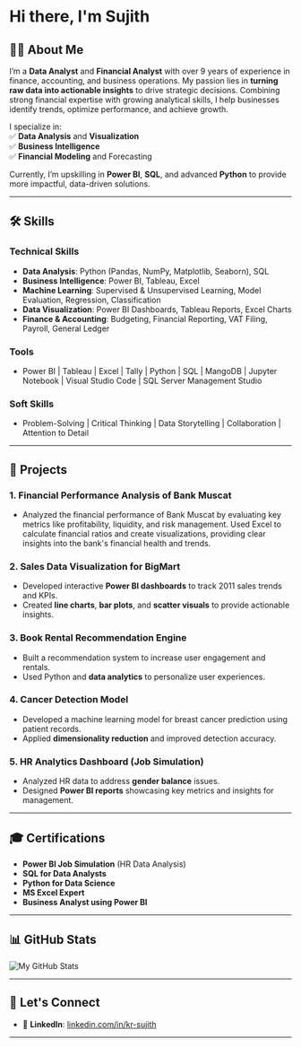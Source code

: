 # Hi there, I'm Sujith 

## 👨‍💻 About Me  
I’m a **Data Analyst** and **Financial Analyst** with over 9 years of experience in finance, accounting, and business operations. My passion lies in **turning raw data into actionable insights** to drive strategic decisions. Combining strong financial expertise with growing analytical skills, I help businesses identify trends, optimize performance, and achieve growth.  

I specialize in:  
✅ **Data Analysis** and **Visualization**  
✅ **Business Intelligence**  
✅ **Financial Modeling** and Forecasting  

Currently, I’m upskilling in **Power BI**, **SQL**, and advanced **Python** to provide more impactful, data-driven solutions.  

---

## 🛠️ Skills  

### **Technical Skills**  
- **Data Analysis**: Python (Pandas, NumPy, Matplotlib, Seaborn), SQL  
- **Business Intelligence**: Power BI, Tableau, Excel  
- **Machine Learning**: Supervised & Unsupervised Learning, Model Evaluation, Regression, Classification  
- **Data Visualization**: Power BI Dashboards, Tableau Reports, Excel Charts  
- **Finance & Accounting**: Budgeting, Financial Reporting, VAT Filing, Payroll, General Ledger

### **Tools**  
- Power BI | Tableau | Excel | Tally | Python | SQL | MangoDB | Jupyter Notebook | Visual Studio Code | SQL Server Management Studio

### **Soft Skills**  
- Problem-Solving | Critical Thinking | Data Storytelling | Collaboration | Attention to Detail  

---

## 💼 Projects  

### **1. Financial Performance Analysis of Bank Muscat**  
- Analyzed the financial performance of Bank Muscat by evaluating key metrics like profitability, liquidity, and risk management. Used Excel to calculate financial ratios and create visualizations, providing clear insights into the bank's financial health and trends. 

### **2. Sales Data Visualization for BigMart**  
- Developed interactive **Power BI dashboards** to track 2011 sales trends and KPIs.  
- Created **line charts**, **bar plots**, and **scatter visuals** to provide actionable insights.  

### **3. Book Rental Recommendation Engine**  
- Built a recommendation system to increase user engagement and rentals.  
- Used Python and **data analytics** to personalize user experiences.  

### **4. Cancer Detection Model**  
- Developed a machine learning model for breast cancer prediction using patient records.  
- Applied **dimensionality reduction** and improved detection accuracy.  

### **5. HR Analytics Dashboard (Job Simulation)**  
- Analyzed HR data to address **gender balance** issues.  
- Designed **Power BI reports** showcasing key metrics and insights for management.  

---

## 🎓 Certifications  

- **Power BI Job Simulation** (HR Data Analysis)  
- **SQL for Data Analysts**  
- **Python for Data Science**
- **MS Excel Expert**
- **Business Analyst using Power BI**

---

## 📊 GitHub Stats  

![My GitHub Stats](https://github-readme-stats.vercel.app/api?username=Sujith-KR&show_icons=true&theme=default)  

---

## 🤝 Let's Connect  

- 💼 **LinkedIn**: [linkedin.com/in/kr-sujith](https://linkedin.com/in/kr-sujith)    

---  
